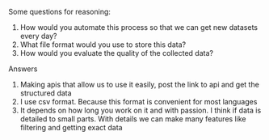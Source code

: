 Some questions for reasoning:

1. How would you automate this process so that we can get new datasets every day?
2. What file format would you use to store this data?
3. How would you evaluate the quality of the collected data?

Answers
1. Making apis that allow us to use it easily, post the link to api and get the structured data
2. I use csv format. Because this format is convenient for most languages
3. It depends on how long you work on it and with passion. I think if data is detailed to small parts. With details we can make many features like filtering and getting exact data
